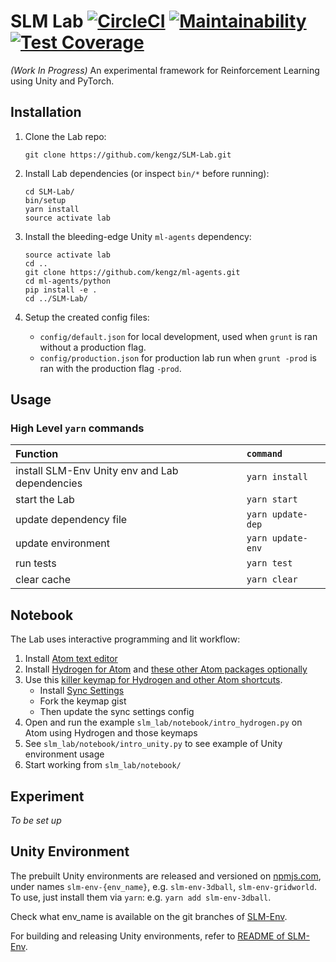 # SLM Lab [![CircleCI](https://circleci.com/gh/kengz/SLM-Lab.svg?style=shield)](https://circleci.com/gh/kengz/SLM-Lab) [![Maintainability](https://api.codeclimate.com/v1/badges/20c6a124c468b4d3e967/maintainability)](https://codeclimate.com/github/kengz/SLM-Lab/maintainability) [![Test Coverage](https://api.codeclimate.com/v1/badges/20c6a124c468b4d3e967/test_coverage)](https://codeclimate.com/github/kengz/SLM-Lab/test_coverage)
_(Work In Progress)_ An experimental framework for Reinforcement Learning using Unity and PyTorch.

## Installation

1.  Clone the Lab repo:
    ```shell
    git clone https://github.com/kengz/SLM-Lab.git
    ```

2.  Install Lab dependencies (or inspect `bin/*` before running):
    ```shell
    cd SLM-Lab/
    bin/setup
    yarn install
    source activate lab
    ```

3.  Install the bleeding-edge Unity `ml-agents` dependency:
    ```shell
    source activate lab
    cd ..
    git clone https://github.com/kengz/ml-agents.git
    cd ml-agents/python
    pip install -e .
    cd ../SLM-Lab/
    ```

4.  Setup the created config files:
    -   `config/default.json` for local development, used when `grunt` is ran without a production flag.
    -   `config/production.json` for production lab run when `grunt -prod` is ran with the production flag `-prod`.

## Usage

### High Level `yarn` commands

| Function | `command` |
| :------------- | :------------- |
| install SLM-Env Unity env and Lab dependencies | `yarn install` |
| start the Lab | `yarn start` |
| update dependency file | `yarn update-dep` |
| update environment | `yarn update-env` |
| run tests | `yarn test` |
| clear cache | `yarn clear` |

## Notebook

The Lab uses interactive programming and lit workflow:

1.  Install [Atom text editor](https://atom.io/)
2.  Install [Hydrogen for Atom](https://atom.io/packages/hydrogen) and [these other Atom packages optionally](https://gist.github.com/kengz/70c20a0cb238ba1fbb29cdfe402c6470#file-packages-json-L3)
3.  Use this [killer keymap for Hydrogen and other Atom shortcuts](https://gist.github.com/kengz/70c20a0cb238ba1fbb29cdfe402c6470#file-keymap-cson-L15-L18).
    -   Install [Sync Settings](https://atom.io/packages/sync-settings)
    -   Fork the keymap gist
    -   Then update the sync settings config
4.  Open and run the example `slm_lab/notebook/intro_hydrogen.py` on Atom using Hydrogen and those keymaps
5.  See `slm_lab/notebook/intro_unity.py` to see example of Unity environment usage
6.  Start working from `slm_lab/notebook/`

## Experiment

_To be set up_

## Unity Environment

The prebuilt Unity environments are released and versioned on [npmjs.com](https://www.npmjs.com/), under names `slm-env-{env_name}`, e.g. `slm-env-3dball`, `slm-env-gridworld`. To use, just install them via `yarn`: e.g. `yarn add slm-env-3dball`.

Check what env_name is available on the git branches of [SLM-Env](https://github.com/kengz/SLM-Env.git).

For building and releasing Unity environments, refer to [README of SLM-Env](https://github.com/kengz/SLM-Env.git).
